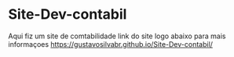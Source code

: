 # Site-Dev-contabil
Aqui fiz um site de comtabilidade 
link  do site logo abaixo para mais informaçoes
https://gustavosilvabr.github.io/Site-Dev-contabil/
